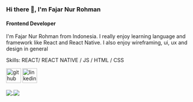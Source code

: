 ### Hi there 👋, I'm Fajar Nur Rohman
#### Frontend Developer
I'm Fajar Nur Rohman from Indonesia. I really enjoy learning language and framework like React and React Native. I also enjoy wireframing, ui, ux and design in general

Skills: REACT/ REACT NATIVE / JS / HTML / CSS

[<img src='https://cdn.jsdelivr.net/npm/simple-icons@3.0.1/icons/github.svg' alt='github' height='40'>](https://github.com/fajjarnr)
[<img src='https://cdn.jsdelivr.net/npm/simple-icons@3.0.1/icons/linkedin.svg' alt='linkedin' height='40'>](https://www.linkedin.com/in/fajarnurrohman/)

<a href="https://github.com/anuraghazra/github-readme-stats">
  <img align="center" src="https://github-readme-stats.vercel.app/api?username=fajjarnr&show_icons=true&theme=radical" />
</a>
<a href="https://github.com/anuraghazra/convoychat">
  <img align="center" src="https://github-readme-stats.vercel.app/api/top-langs/?username=fajjarnr&layout=compact" />
</a>

